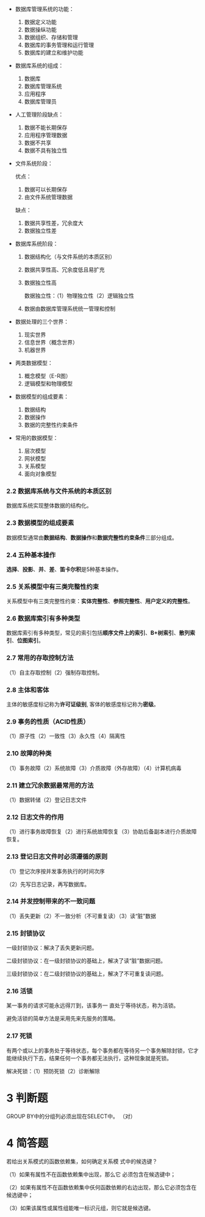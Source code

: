 - 数据库管理系统的功能：

  1. 数据定义功能
  2. 数据操纵功能
  3. 数据组织、存储和管理
  4. 数据库的事务管理和运行管理
  5. 数据库的建立和维护功能

- 数据库系统的组成：

  1. 数据库
  2. 数据库管理系统
  3. 应用程序
  4. 数据库管理员

- 人工管理阶段缺点：

  1. 数据不能长期保存
  2. 应用程序管理数据
  3. 数据不共享
  4. 数据不具有独立性

- 文件系统阶段：

  优点：

  1. 数据可以长期保存
  2. 由文件系统管理数据

  缺点：

  1. 数据共享性差，冗余度大
  2. 数据独立性差

- 数据库系统阶段：

  1. 数据结构化（与文件系统的本质区别）

  2. 数据共享性高、冗余度低且易扩充

  3. 数据独立性高

     数据独立性：（1）物理独立性（2）逻辑独立性

  4. 数据由数据库管理系统统一管理和控制

- 数据处理的三个世界：

  1. 现实世界
  2. 信息世界（概念世界）
  3. 机器世界

- 两类数据模型：

  1. 概念模型（E-R图）
  2. 逻辑模型和物理模型

- 数据模型的组成要素：

  1. 数据结构
  2. 数据操作
  3. 数据的完整性约束条件

- 常用的数据模型：

  1. 层次模型
  2. 网状模型
  3. 关系模型
  4. 面向对象模型

### 2.2 数据库系统与文件系统的本质区别

数据库系统实现整体数据的结构化。

### 2.3 数据模型的组成要素

数据模型通常由**数据结构**、**数据操作**和**数据完整性约束条件**三部分组成。

### 2.4 五种基本操作

**选择**、**投影**、**并**、**差**、**笛卡尔积**是5种基本操作。

### 2.5 关系模型中有三类完整性约束

关系模型中有三类完整性约束：**实体完整性**、**参照完整性**、**用户定义的完整性**。

### 2.6 数据库索引有多种类型

数据库索引有多种类型，常见的索引包括**顺序文件上的索引**、**B+树索引**、**散列索引**、**位图索引**。

### 2.7 常用的存取控制方法

（1）自主存取控制（2）强制存取控制。

### 2.8 主体和客体

主体的敏感度标记称为**许可证级别**, 客体的敏感度标记称为**密级**。

### 2.9 事务的性质（ACID性质）

（1）原子性（2）一致性（3）永久性（4）隔离性

### 2.10 故障的种类

（1）事务故障（2）系统故障（3）介质故障（外存故障）（4）计算机病毒

### 2.11 建立冗余数据最常用的方法

（1）数据转储（2）登记日志文件

### 2.12 日志文件的作用

（1）进行事务故障恢复（2）进行系统故障恢复（3）协助后备副本进行介质故障恢复。

### 2.13 登记日志文件时必须遵循的原则

（1）登记次序按并发事务执行的时间次序

（2）先写日志记录，再写数据库。

### 2.14 并发控制带来的不一致问题

（1）丢失更新（2）不一致分析（不可重复读）（3）读“脏”数据

### 2.15 封锁协议

一级封锁协议：解决了丢失更新问题。

二级封锁协议：在一级封锁协议的基础上，解决了读“脏”数据问题。

三级封锁协议：在二级封锁协议的基础上，解决了不可重复读问题。

### 2.16 活锁

某一事务的请求可能永远得丌到，该事务一 直处亍等待状态，称为活锁。

避免活锁的简单方法是采用先来先服务的策略。

### 2.17 死锁  

有两个或以上的事务处于等待状态，每个事务都在等待另一个事务解除封锁，它才能继续执行下去，结果任何一个事务都无法执行，这种现象就是死锁。

解决死锁：（1）预防死锁（2）诊断解除

# 3 判断题

GROUP BY中的分组列必须出现在SELECT中。 （对）

# 4 简答题

若给出关系模式的函数依赖集，如何确定关系模 式中的候选键？ 

（1）如果有属性不在函数依赖集中出现，那么它 必须包含在候选键中； 

（2）如果有属性不在函数依赖集中仸何函数依赖的右边出现，那么它必须包含在候选键中； 

（3）如果该属性或属性组能唯一标识元组，则它就是候选键。